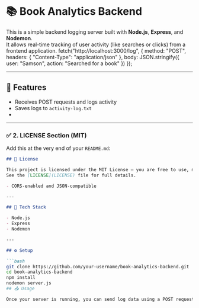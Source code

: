 # 📚 Book Analytics Backend

This is a simple backend logging server built with **Node.js**, **Express**, and **Nodemon**.  
It allows real-time tracking of user activity (like searches or clicks) from a frontend application.
fetch("http://localhost:3000/log", {
  method: "POST",
  headers: {
    "Content-Type": "application/json"
  },
  body: JSON.stringify({
    user: "Samson",
    action: "Searched for a book"
  })
});

---

## 🚀 Features

- Receives POST requests and logs activity
- Saves logs to `activity-log.txt`
- 
---

### ✅ **2. LICENSE Section (MIT)**

Add this at the very end of your `README.md`:

```markdown
## 📝 License

This project is licensed under the MIT License — you are free to use, modify, and distribute this code for personal or commercial use.  
See the [LICENSE](LICENSE) file for full details.

- CORS-enabled and JSON-compatible

---

## 🧰 Tech Stack

- Node.js  
- Express  
- Nodemon

---

## ⚙️ Setup

```bash
git clone https://github.com/your-username/book-analytics-backend.git
cd book-analytics-backend
npm install
nodemon server.js
## 📤 Usage

Once your server is running, you can send log data using a POST request to:


